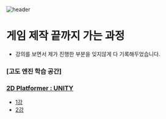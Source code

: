 ![header](https://capsule-render.vercel.app/api?type=blur&color=auto&height=300&section=header&text=Gamemake%20Full%20Course&fontSize=70)
# 게임 제작 끝까지 가는 과정
- 강의를 보면서 제가 진행한 부분을 잊지않게 다 기록해두었습니다.
### [고도 엔진 학습 공간]

### [2D Platformer : UNITY](./2D%20platformer/)
- [1강](./2D%20platformer/1강%20기본%20세팅%20만들기/gettingstarted.md)
- [2강](./2D%20platformer/2강%20캐릭터%20만들기/MakePlayer.md)